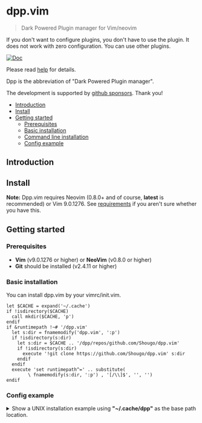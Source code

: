 # dpp.vim

> Dark Powered Plugin manager for Vim/neovim

If you don't want to configure plugins, you don't have to use the plugin. It
does not work with zero configuration. You can use other plugins.

[![Doc](https://img.shields.io/badge/doc-%3Ah%20dpp-orange.svg)](doc/dpp.txt)

Please read [help](doc/dpp.txt) for details.

Dpp is the abbreviation of "Dark Powered Plugin manager".

The development is supported by
[github sponsors](https://github.com/sponsors/Shougo/). Thank you!

<!-- vim-markdown-toc GFM -->

- [Introduction](#introduction)
- [Install](#install)
- [Getting started](#getting-started)
  - [Prerequisites](#prerequisites)
  - [Basic installation](#basic-installation)
  - [Command line installation](#command-line-installation)
  - [Config example](#config-example)

<!-- vim-markdown-toc -->

## Introduction


## Install

**Note:** Dpp.vim requires Neovim (0.8.0+ and of course, **latest** is
recommended) or Vim 9.0.1276. See [requirements](#requirements) if you aren't
sure whether you have this.

## Getting started


### Prerequisites

- **Vim** (v9.0.1276 or higher) or **NeoVim** (v0.8.0 or higher)
- **Git** should be installed (v2.4.11 or higher)


### Basic installation

You can install dpp.vim by your vimrc/init.vim.

```vim
let $CACHE = expand('~/.cache')
if !isdirectory($CACHE)
  call mkdir($CACHE, 'p')
endif
if &runtimepath !~# '/dpp.vim'
  let s:dir = fnamemodify('dpp.vim', ':p')
  if !isdirectory(s:dir)
    let s:dir = $CACHE .. '/dpp/repos/github.com/Shougo/dpp.vim'
    if !isdirectory(s:dir)
      execute '!git clone https://github.com/Shougo/dpp.vim' s:dir
    endif
  endif
  execute 'set runtimepath^=' .. substitute(
        \ fnamemodify(s:dir, ':p') , '[/\\]$', '', '')
endif
```


### Config example

<details>
  <summary>
    Show a UNIX installation example using <strong>"~/.cache/dpp"</strong> as
    the base path location.
  </summary>

```vim
" Ward off unexpected things that your distro might have made, as
" well as sanely reset options when re-sourcing .vimrc
set nocompatible

" Set dpp base path (required)
let s:dpp_base = '~/.cache/dpp/'

" Set dpp source path (required)
let s:dpp_src = '~/.cache/dpp/repos/github.com/Shougo/dpp.vim'

" Set dpp runtime path (required)
execute 'set runtimepath+=' .. s:dpp_src

" Call dpp initialization (required)
call dpp#begin(s:dpp_base)

call dpp#add(s:dpp_src)

" Your plugins go here:
"call dpp#add('Shougo/ddc.vim')

" Finish dpp initialization (required)
call dpp#end()

" Attempt to determine the type of a file based on its name and possibly its
" contents. Use this to allow intelligent auto-indenting for each filetype,
" and for plugins that are filetype specific.
filetype indent plugin on

" Enable syntax highlighting
if has('syntax')
  syntax on
endif
```
</details>
